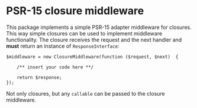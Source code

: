 # PSR-15 closure middleware

This package implements a simple PSR-15 adapter middleware for closures. This way simple closures
can be used to implement middleware functionality. The closure receives the request and the next 
handler and **must** return an instance of `ResponseInterface`:

    $middleware = new ClosureMiddleware(function ($request, $next)  {
                                        
        /** insert your code here **/

        return $response;
    }); 

Not only closures, but any `callable` can be passed to the closure middleware.
